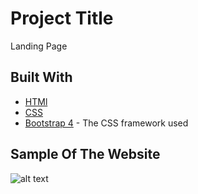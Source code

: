 # Project Title

Landing Page

## Built With

* [HTMl](https://maven.apache.org/) 
* [CSS](https://rometools.github.io/rome/) 
* [Bootstrap 4](https://getbootstrap.com/) - The CSS framework used

## Sample Of The Website
![alt text](https://github.com/https://github.com/muuhab/Landing-Page-2/blob/master/image.jpg?raw=true)